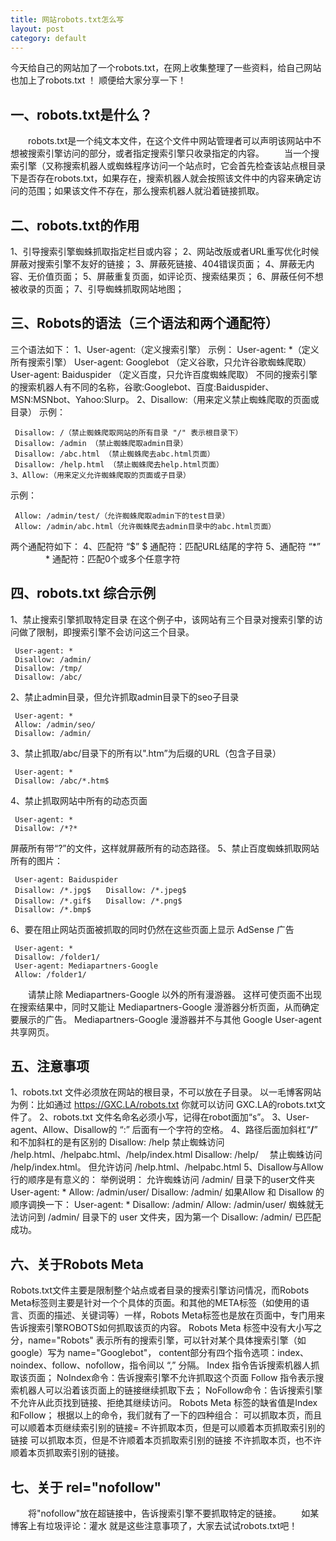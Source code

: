 ```yaml
---
title: 网站robots.txt怎么写
layout: post
category: default
---
```

今天给自己的网站加了一个robots.txt，在网上收集整理了一些资料，给自己网站也加上了robots.txt ！ 顺便给大家分享一下！

## 一、robots.txt是什么？
　　robots.txt是一个纯文本文件，在这个文件中网站管理者可以声明该网站中不想被搜索引擎访问的部分，或者指定搜索引擎只收录指定的内容。
　　当一个搜索引擎（又称搜索机器人或蜘蛛程序访问一个站点时，它会首先检查该站点根目录下是否存在robots.txt，如果存在，搜索机器人就会按照该文件中的内容来确定访问的范围；如果该文件不存在，那么搜索机器人就沿着链接抓取。

## 二、robots.txt的作用

1、引导搜索引擎蜘蛛抓取指定栏目或内容；
2、网站改版或者URL重写优化时候屏蔽对搜索引擎不友好的链接；
3、屏蔽死链接、404错误页面；
4、屏蔽无内容、无价值页面；
5、屏蔽重复页面，如评论页、搜索结果页；
6、屏蔽任何不想被收录的页面；
7、引导蜘蛛抓取网站地图；
## 三、Robots的语法（三个语法和两个通配符）

三个语法如下：
1、User-agent:（定义搜索引擎）
示例：
 User-agent: *（定义所有搜索引擎）
 User-agent: Googlebot （定义谷歌，只允许谷歌蜘蛛爬取）
 User-agent: Baiduspider （定义百度，只允许百度蜘蛛爬取）
 不同的搜索引擎的搜索机器人有不同的名称，谷歌:Googlebot、百度:Baiduspider、MSN:MSNbot、Yahoo:Slurp。
2、Disallow:（用来定义禁止蜘蛛爬取的页面或目录）
 示例：
```text
 Disallow: /（禁止蜘蛛爬取网站的所有目录 "/" 表示根目录下）
 Disallow: /admin （禁止蜘蛛爬取admin目录）
 Disallow: /abc.html （禁止蜘蛛爬去abc.html页面）
 Disallow: /help.html （禁止蜘蛛爬去help.html页面）
3、Allow:（用来定义允许蜘蛛爬取的页面或子目录）
```
 示例：
```text
 Allow: /admin/test/（允许蜘蛛爬取admin下的test目录）
 Allow: /admin/abc.html（允许蜘蛛爬去admin目录中的abc.html页面）
```
两个通配符如下：
4、匹配符 “$”
 $ 通配符：匹配URL结尾的字符
5、通配符 “*”
　　　　* 通配符：匹配0个或多个任意字符

## 四、robots.txt 综合示例

1、禁止搜索引擎抓取特定目录
 在这个例子中，该网站有三个目录对搜索引擎的访问做了限制，即搜索引擎不会访问这三个目录。
```text
 User-agent: *
 Disallow: /admin/
 Disallow: /tmp/
 Disallow: /abc/
```
2、禁止admin目录，但允许抓取admin目录下的seo子目录
```text
 User-agent: *
 Allow: /admin/seo/
 Disallow: /admin/
```
3、禁止抓取/abc/目录下的所有以".htm”为后缀的URL（包含子目录）
```text
 User-agent: * 
 Disallow: /abc/*.htm$
```
4、禁止抓取网站中所有的动态页面
```text
 User-agent: *
 Disallow: /*?*
 ```
屏蔽所有带“?”的文件，这样就屏蔽所有的动态路径。
5、禁止百度蜘蛛抓取网站所有的图片：
```text
 User-agent: Baiduspider
 Disallow: /*.jpg$　　Disallow: /*.jpeg$
 Disallow: /*.gif$　　Disallow: /*.png$
 Disallow: /*.bmp$
```
6、要在阻止网站页面被抓取的同时仍然在这些页面上显示 AdSense 广告
```text
 User-agent: *
 Disallow: /folder1/
 User-agent: Mediapartners-Google
 Allow: /folder1/
```
　　请禁止除 Mediapartners-Google 以外的所有漫游器。 这样可使页面不出现在搜索结果中，同时又能让 Mediapartners-Google 漫游器分析页面，从而确定要展示的广告。 Mediapartners-Google 漫游器并不与其他 Google User-agent 共享网页。

## 五、注意事项

1、robots.txt 文件必须放在网站的根目录，不可以放在子目录。
 以一毛博客网站为例：比如通过 https://GXC.LA/robots.txt 你就可以访问 GXC.LA的robots.txt文件了。
2、robots.txt 文件名命名必须小写，记得在robot面加“s”。
3、User-agent、Allow、Disallow的 “:” 后面有一个字符的空格。
4、路径后面加斜杠“**/**” 和不加斜杠的是有区别的
 Disallow: /help
禁止蜘蛛访问 /help.html、/helpabc.html、/help/index.html
 Disallow: /help/　
 禁止蜘蛛访问 /help/index.html。 但允许访问 /help.html、/helpabc.html
5、Disallow与Allow行的顺序是有意义的：
 举例说明：
 允许蜘蛛访问 /admin/ 目录下的user文件夹
 User-agent: *
 Allow: /admin/user/
 Disallow: /admin/
 如果Allow 和 Disallow 的顺序调换一下：
 User-agent: * 
 Disallow: /admin/
 Allow: /admin/user/
蜘蛛就无法访问到 /admin/ 目录下的 user 文件夹，因为第一个 Disallow: /admin/ 已匹配成功。
## 六、关于Robots Meta

 Robots.txt文件主要是限制整个站点或者目录的搜索引擎访问情况，而Robots Meta标签则主要是针对一个个具体的页面。和其他的META标签（如使用的语言、页面的描述、关键词等）一样，Robots Meta标签也是放在页面中，专门用来告诉搜索引擎ROBOTS如何抓取该页的内容。
 Robots Meta 标签中没有大小写之分，name="Robots" 表示所有的搜索引擎，可以针对某个具体搜索引擎（如google）写为 name="Googlebot"， content部分有四个指令选项：index、noindex、follow、nofollow，指令间以 “,” 分隔。
 Index 指令告诉搜索机器人抓取该页面；
 NoIndex命令：告诉搜索引擎不允许抓取这个页面
 Follow 指令表示搜索机器人可以沿着该页面上的链接继续抓取下去；
 NoFollow命令：告诉搜索引擎不允许从此页找到链接、拒绝其继续访问。
 Robots Meta 标签的缺省值是Index和Follow；
 根据以上的命令，我们就有了一下的四种组合：
 可以抓取本页，而且可以顺着本页继续索引别的链接=
 不许抓取本页，但是可以顺着本页抓取索引别的链接
 可以抓取本页，但是不许顺着本页抓取索引别的链接
 不许抓取本页，也不许顺着本页抓取索引别的链接。
## 七、关于 rel="nofollow"

　　将"nofollow"放在超链接中，告诉搜索引擎不要抓取特定的链接。
　　如某博客上有垃圾评论：灌水
就是这些注意事项了，大家去试试robots.txt吧！
